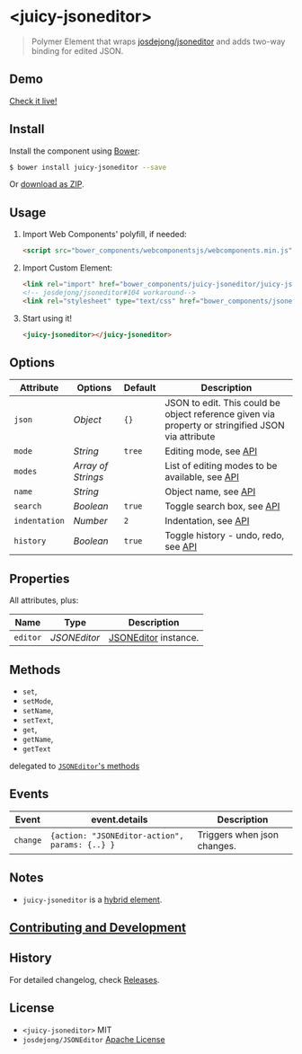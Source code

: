# &lt;juicy-jsoneditor&gt;

> Polymer Element that wraps [josdejong/jsoneditor](http://github.com/josdejong/jsoneditor) and adds two-way binding for edited JSON.

## Demo

[Check it live!](http://juicy.github.io/juicy-jsoneditor)

## Install

Install the component using [Bower](http://bower.io/):

```sh
$ bower install juicy-jsoneditor --save
```

Or [download as ZIP](https://github.com/juicy/juicy-jsoneditor/archive/master.zip).

## Usage

1. Import Web Components' polyfill, if needed:

    ```html
    <script src="bower_components/webcomponentsjs/webcomponents.min.js"></script>
    ```

2. Import Custom Element:

    ```html
    <link rel="import" href="bower_components/juicy-jsoneditor/juicy-jsoneditor.html">
    <!-- josdejong/jsoneditor#104 workaround-->
    <link rel="stylesheet" type="text/css" href="bower_components/jsoneditor/jsoneditor.min.css">
    ```

3. Start using it!

    ```html
    <juicy-jsoneditor></juicy-jsoneditor>
    ```

## Options

Attribute      | Options            | Default  | Description
---            | ---                | ---      | ---
`json`         | *Object*           | `{}`     | JSON to edit. This could be object reference given via property or stringified JSON via attribute
`mode`         | *String*           | `tree`   | Editing mode, see [API](https://github.com/josdejong/jsoneditor/blob/master/docs/api.md#constructor)
`modes`        | *Array of Strings* |          | List of editing modes to be available, see [API](https://github.com/josdejong/jsoneditor/blob/master/docs/api.md#constructor)
`name`         | *String*           |          | Object name, see [API](https://github.com/josdejong/jsoneditor/blob/master/docs/api.md#constructor)
`search`       | *Boolean*          | `true`   | Toggle search box, see [API](https://github.com/josdejong/jsoneditor/blob/master/docs/api.md#constructor)
`indentation`  | *Number*           | `2`      | Indentation, see [API](https://github.com/josdejong/jsoneditor/blob/master/docs/api.md#constructor)
`history`      | *Boolean*          | `true`   | Toggle history - undo, redo, see [API](https://github.com/josdejong/jsoneditor/blob/master/docs/api.md#constructor)

## Properties
All attributes, plus:

Name          | Type            |  Description
---           | ---             | ---
`editor`      | *JSONEditor*    |  [JSONEditor](https://github.com/josdejong/jsoneditor/blob/master/docs/api.md#constructor) instance.

## Methods

- `set`,
- `setMode`,
- `setName`,
- `setText`,
- `get`,
- `getName`,
- `getText`

delegated to [`JSONEditor`'s methods](https://github.com/josdejong/jsoneditor/blob/master/docs/api.md#methods)

## Events

Event    | event.details                                  | Description
---      | ---                                            | ---
`change` | `{action: "JSONEditor-action", params: {..} }` | Triggers when json changes.

## Notes
- `juicy-jsoneditor` is a [hybrid element](https://www.polymer-project.org/2.0/docs/devguide/hybrid-elements). 

## [Contributing and Development](CONTRIBUTING.md)

## History

For detailed changelog, check [Releases](https://github.com/juicy/dummyCRM/releases).

## License

 - `<juicy-jsoneditor>` MIT
 - `josdejong/JSONEditor` [Apache License](https://github.com/josdejong/jsoneditor/blob/master/LICENSE)
